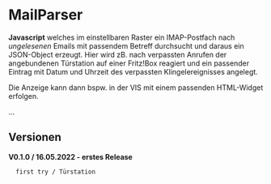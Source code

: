 # MailParser

**Javascript** welches im einstellbaren Raster ein IMAP-Postfach nach *ungelesenen*
Emails mit passendem Betreff durchsucht und daraus ein JSON-Object erzeugt. 
Hier wird zB. nach verpassten Anrufen der angebundenen Türstation auf einer Fritz!Box 
reagiert und ein passender Eintrag mit Datum und Uhrzeit des verpassten Klingelereignisses 
angelegt. 

Die Anzeige kann dann bspw. in der VIS mit einem passenden HTML-Widget erfolgen.


<!--img src="https://github.com/SBorg2014/ioBroker-Addons/blob/master/Bilder/rad_hes_akt.jpg" alt="DWD Wetterbild Hessen" height="200" /> <img src="https://github.com/SBorg2014/ioBroker-Addons/blob/master/Bilder/radfilm_hes_akt.gif" height="200" alt="DWD Wetterfilm Hessen" /> <img src="https://github.com/SBorg2014/ioBroker-Addons/blob/master/Bilder/satradar.png" height="200" alt="DWD Satellitenregenradar" /> <img src="https://github.com/SBorg2014/ioBroker-Addons/blob/master/Bilder/Foreca.png" height="200" alt="Foreca Regenradar" /-->


... 

## Versionen
**V0.1.0 / 16.05.2022 - erstes Release**
```
  first try / Türstation
```
